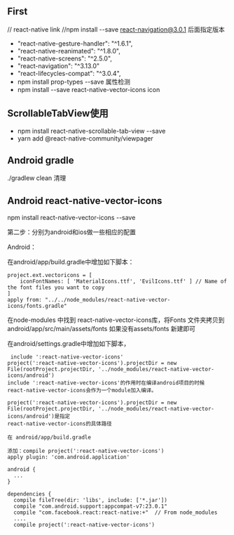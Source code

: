 
## First

  // react-native link
  //npm install --save react-navigation@3.0.1 后面指定版本
   - "react-native-gesture-handler": "^1.6.1",
   - "react-native-reanimated": "^1.8.0",
   - "react-native-screens": "^2.5.0",
   - "react-navigation": "^3.13.0"
   - "react-lifecycles-compat": "^3.0.4",
   - npm install prop-types --save 属性检测
   - npm install --save react-native-vector-icons icon


## ScrollableTabView使用
   - npm install react-native-scrollable-tab-view --save
   - yarn add @react-native-community/viewpager
## Android gradle
./gradlew clean 清理

## Android  react-native-vector-icons 

npm install react-native-vector-icons --save

第二步：分别为android和ios做一些相应的配置

Android：

在android/app/build.gradle中增加如下脚本：

```
project.ext.vectoricons = [
    iconFontNames: [ 'MaterialIcons.ttf', 'EvilIcons.ttf' ] // Name of the font files you want to copy
]
apply from: "../../node_modules/react-native-vector-icons/fonts.gradle"

```
在node-modules 中找到
react-native-vector-icons库，将Fonts 文件夹拷贝到android/app/src/main/assets/fonts
如果没有assets/fonts 新建即可

在android/settings.gradle中增加如下脚本，
```
 include ':react-native-vector-icons'
project(':react-native-vector-icons').projectDir = new File(rootProject.projectDir, '../node_modules/react-native-vector-icons/android')
include ':react-native-vector-icons'的作用时在编译android项目的时候
react-native-vector-icons会作为一个module加入编译。

project(':react-native-vector-icons').projectDir = new File(rootProject.projectDir, '../node_modules/react-native-vector-icons/android')是指定
react-native-vector-icons的具体路径

在 android/app/build.gradle
```

```
添加：compile project(':react-native-vector-icons')
apply plugin: 'com.android.application'
 
android {
  ...
}
 
dependencies {
  compile fileTree(dir: 'libs', include: ['*.jar'])
  compile "com.android.support:appcompat-v7:23.0.1"
  compile "com.facebook.react:react-native:+"  // From node_modules
  ....
  compile project(':react-native-vector-icons')
```
